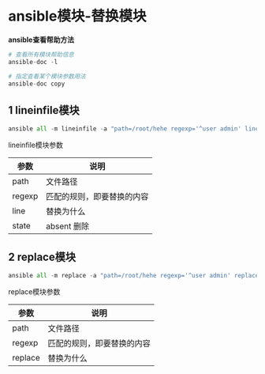 # ansible模块-替换模块

**ansible查看帮助方法**

```python
# 查看所有模块帮助信息
ansible-doc -l   

# 指定查看某个模块参数用法
ansible-doc copy  
```



## 1 lineinfile模块

```python
ansible all -m lineinfile -a "path=/root/hehe regexp='^user admin' line='user hehe'"
```



lineinfile模块参数

| 参数   | 说明                       |
| ------ | -------------------------- |
| path   | 文件路径                   |
| regexp | 匹配的规则，即要替换的内容 |
| line   | 替换为什么                 |
| state  | absent 删除                |



## 2 replace模块

```python
ansible all -m replace -a "path=/root/hehe regexp='^user admin' replace='hehe'"
```



replace模块参数

| 参数    | 说明                       |
| ------- | -------------------------- |
| path    | 文件路径                   |
| regexp  | 匹配的规则，即要替换的内容 |
| replace | 替换为什么                 |

